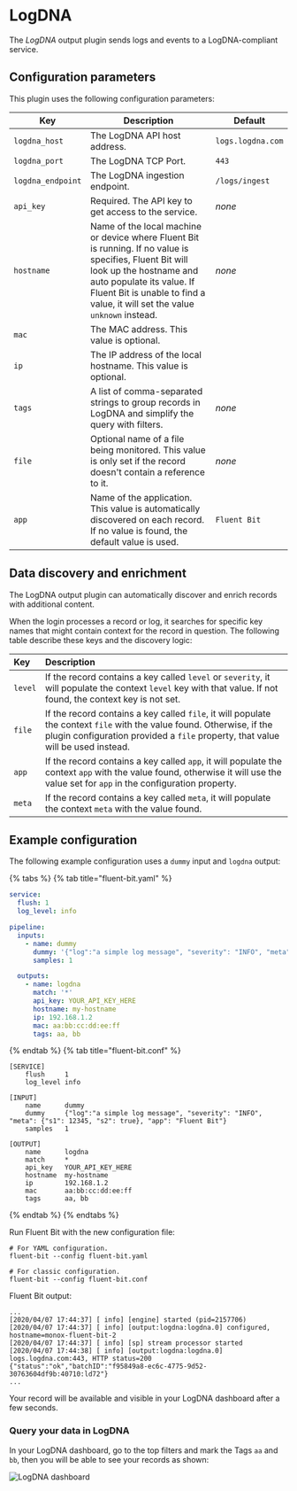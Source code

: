 # LogDNA

The _LogDNA_ output plugin sends logs and events to a LogDNA-compliant service.

## Configuration parameters

This plugin uses the following configuration parameters:

| Key | Description | Default |
| --- | ----------- | ------- |
| `logdna_host` | The LogDNA API host address. | `logs.logdna.com` |
| `logdna_port` | The LogDNA TCP Port. | `443` |
| `logdna_endpoint` | The LogDNA ingestion endpoint. | `/logs/ingest` |
| `api_key` | Required. The API key to get access to the service. | _none_ |
| `hostname` | Name of the local machine or device where Fluent Bit is running. If no value is specifies, Fluent Bit will look up the hostname and auto populate its value. If Fluent Bit is unable to find a value, it will set the value `unknown` instead. | _none_ |
| `mac` | The MAC address. This value is optional. |  |
| `ip` | The IP address of the local hostname. This value is optional. |  |
| `tags` | A list of comma-separated strings to group records in LogDNA and simplify the query with filters. | _none_ |
| `file` | Optional name of a file being monitored. This value is only set if the record doesn't contain a reference to it. | _none_ |
| `app` | Name of the application. This value is automatically discovered on each record. If no value is found, the default value is used. | `Fluent Bit` |

## Data discovery and enrichment

The LogDNA output plugin can automatically discover and enrich records with additional content.

When the login processes a record or log, it searches for specific key names that might contain context for the record in question. The following table describe these keys and the discovery logic:

| Key | Description |
| :--- | :--- |
| `level` | If the record contains a key called `level` or `severity`, it will populate the context `level` key with that value. If not found, the context key is not set. |
| `file` | If the record contains a key called `file`, it will populate the context `file` with the value found. Otherwise, if the plugin configuration provided a `file` property, that value will be used instead. |
| `app` | If the record contains a key called `app`, it will populate the context `app` with the value found, otherwise it will use the value set for `app` in the configuration property. |
| `meta` | If the record contains a key called `meta`, it will populate the context `meta` with the value found. |

## Example configuration

The following example configuration uses a `dummy` input and `logdna` output:

{% tabs %}
{% tab title="fluent-bit.yaml" %}

```yaml
service:
  flush: 1
  log_level: info

pipeline:
  inputs:
    - name: dummy
      dummy: '{"log":"a simple log message", "severity": "INFO", "meta": {"s1": 12345, "s2": true}, "app": "Fluent Bit"}'
      samples: 1

  outputs:
    - name: logdna
      match: '*'
      api_key: YOUR_API_KEY_HERE
      hostname: my-hostname
      ip: 192.168.1.2
      mac: aa:bb:cc:dd:ee:ff
      tags: aa, bb
```

{% endtab %}
{% tab title="fluent-bit.conf" %}

```text
[SERVICE]
    flush     1
    log_level info

[INPUT]
    name      dummy
    dummy     {"log":"a simple log message", "severity": "INFO", "meta": {"s1": 12345, "s2": true}, "app": "Fluent Bit"}
    samples   1

[OUTPUT]
    name      logdna
    match     *
    api_key   YOUR_API_KEY_HERE
    hostname  my-hostname
    ip        192.168.1.2
    mac       aa:bb:cc:dd:ee:ff
    tags      aa, bb
```

{% endtab %}
{% endtabs %}

Run Fluent Bit with the new configuration file:

```shell
# For YAML configuration.
fluent-bit --config fluent-bit.yaml

# For classic configuration.
fluent-bit --config fluent-bit.conf
```

Fluent Bit output:

```text
...
[2020/04/07 17:44:37] [ info] [engine] started (pid=2157706)
[2020/04/07 17:44:37] [ info] [output:logdna:logdna.0] configured, hostname=monox-fluent-bit-2
[2020/04/07 17:44:37] [ info] [sp] stream processor started
[2020/04/07 17:44:38] [ info] [output:logdna:logdna.0] logs.logdna.com:443, HTTP status=200
{"status":"ok","batchID":"f95849a8-ec6c-4775-9d52-30763604df9b:40710:ld72"}
...
```

Your record will be available and visible in your LogDNA dashboard after a few seconds.

### Query your data in LogDNA

In your LogDNA dashboard, go to the top filters and mark the Tags `aa` and `bb`, then you will be able to see your records as shown:

![LogDNA dashboard](../../.gitbook/assets/logdna.png)
